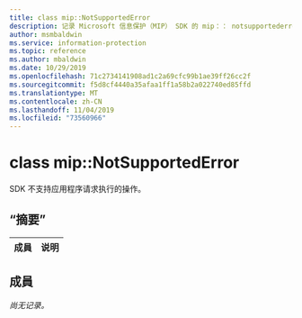 ```yaml
---
title: class mip::NotSupportedError
description: 记录 Microsoft 信息保护（MIP） SDK 的 mip：： notsupportederror 类。
author: msmbaldwin
ms.service: information-protection
ms.topic: reference
ms.author: mbaldwin
ms.date: 10/29/2019
ms.openlocfilehash: 71c2734141908ad1c2a69cfc99b1ae39ff26cc2f
ms.sourcegitcommit: f5d8cf4440a35afaa1ff1a58b2a022740ed85ffd
ms.translationtype: MT
ms.contentlocale: zh-CN
ms.lasthandoff: 11/04/2019
ms.locfileid: "73560966"
---
```

# <a name="class-mipnotsupportederror"></a>class mip::NotSupportedError 
SDK 不支持应用程序请求执行的操作。
  
## <a name="summary"></a>“摘要”
 成員                        | 说明                                
--------------------------------|---------------------------------------------
  
## <a name="members"></a>成員
_尚无记录。_
